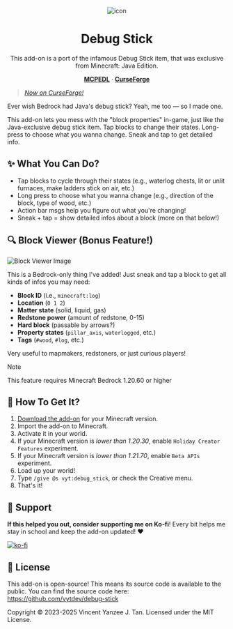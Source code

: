 <div align="center">

![icon][img-logo]

# Debug Stick

This add-on is a port of the infamous Debug Stick item, that was
exclusive from Minecraft: Java Edition.

[**MCPEDL**][mcpedl] &middot; [**CurseForge**][curseforge]

</div>

> [*Now on CurseForge!*][curseforge]

Ever wish Bedrock had Java's debug stick? Yeah, me too &mdash; so I made one.

This add-on lets you mess with the "block properties" in-game, just like the
Java-exclusive debug stick item. Tap blocks to change their states. Long-press
to choose what you wanna change. Sneak and tap to get detailed info.

## ✨ What You Can Do?

- Tap blocks to cycle through their states (e.g., waterlog chests, lit or
  unlit furnaces, make ladders stick on air, etc.)
- Long press to choose what you wanna change (e.g., direction of the block,
  type of wood, etc.)
- Action bar msgs help you figure out what you're changing!
- Sneak + tap = show detailed infos about a block (more on that below!)

## 🔍 Block Viewer (Bonus Feature!)

![Block Viewer Image][img-blk-viewer]

This is a Bedrock-only thing I've added! Just sneak and tap a block to get all
kinds of infos you may need:

- **Block ID** (i.e., `minecraft:log`)
- **Location** (`0 1 2`)
- **Matter state** (solid, liquid, gas)
- **Redstone power** (amount of redstone, 0-15)
- **Hard block** (passable by arrows?)
- **Property states** (`pillar_axis`, `waterlogged`, etc.)
- **Tags** (`#wood`, `#log`, etc.)

Very useful to mapmakers, redstoners, or just curious players!

> [!NOTE]
> This feature requires Minecraft Bedrock 1.20.60 or higher

## 🎁 How To Get It?

1. [Download the add-on][dload] for your Minecraft version.
2. Import the add-on to Minecraft.
3. Activate it in your world.
4. If your Minecraft version is *lower than 1.20.30*, enable
   `Holiday Creator Features` experiment.
5. If your Minecraft version is *lower than 1.21.70*, enable
   `Beta APIs` experiment.
6. Load up your world!
7. Type `/give @s vyt:debug_stick`, or check the Creative menu.
8. That's it!

## 🎉 Support

**If this helped you out, consider supporting me on Ko-fi**! Every bit helps
me stay in school and keep the add-on updated! ❤️

[![ko-fi](https://ko-fi.com/img/githubbutton_sm.svg)](https://ko-fi.com/W7W51I5VSO)

## 📜 License

This add-on is open-source! This means its source code is available to the
public. You can find the source code here:
https://github.com/vytdev/debug-stick

Copyright &copy; 2023-2025 Vincent Yanzee J. Tan.
Licensed under the MIT License.


<!-- long links -->

[mcpedl]: https://mcpedl.com/debug-stick
[curseforge]: https://www.curseforge.com/minecraft-bedrock/addons/debug-stick
[releases]: https://github.com/vytdev/debug-stick/releases
[dload]: https://www.curseforge.com/minecraft-bedrock/addons/debug-stick/files

[img-logo]: https://raw.github.com/vytdev/debug-stick/master/pack/pack_icon.png
[img-blk-viewer]: https://raw.github.com/vytdev/debug-stick/master/doc/img1.jpeg
